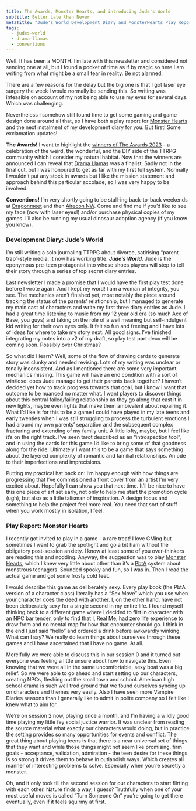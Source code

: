 ```yaml
---
title: The Awards, Monster Hearts, and introducing Jude's World
subtitle: Better Late than Never
metaTitle: "Jude's World Development Diary and MonsterHearts Play Report"
tags:
  - judes-world
  - drama-llamas
  - conventions
---
```


<p>
    Well. It has been a MONTH. I’m late with this newsletter and considered not sending one at all, but I found a pocket of time as if by magic so here I am writing from what might be a small tear in reality. Be not alarmed.
</p><p>
    There are a few reasons for the delay but the big one is that I got laser eye surgery the week I would normally be sending this. So writing was infeasible on account of my not being able to use my eyes for several days. Which was challenging.
</p><p>
    Nevertheless I somehow still found time to get some gaming and game design done around all that, so I have both a play report for <a href="https://buriedwithoutceremony.com/monsterhearts" target="_blank">Monster Hearts</a> and the next instalment of my development diary for you. But first! Some exclamation updates!
</p><p>
    <b>The Awards!</b> I want to highlight the <a href="https://theawards.games/?page_id=864" target="_blank">winners of The Awards 2023</a> - a celebration of the weird, the wonderful, and the DIY side of the TTRPG community which I consider my natural habitat. Now that the winners are announced I can reveal that <a href="/drama-llamas" target="_blank">Drama Llamas</a> was a finalist. Sadly not in the final cut, but I was honoured to get as far with my first full system. Normally I wouldn’t put any stock in awards but I like the mission statement and approach behind this particular accolade, so I was very happy to be involved.
</p><p>
    <b>Conventions!</b> I’m very shortly going to be stall-ing back-to-back weekends at <a href="https://www.dragonmeet.co.uk/" target="_blank">Dragonmeet</a> and then <a href="https://acnw.airecon.co.uk/" target="_blank">Airecon NW</a>. Come and find me if you’d like to see my face (now with laser eyes!) and/or purchase physical copies of my games. I’ll also be running my usual dinosaur adoption agency (if you know you know).
</p>
<h3>Development Diary: Jude’s World</h3>
<p>
    I’m still writing a solo journaling TTRPG about divorce, satirising “parent trap”-style media. It now has working title: <b><i>Jude’s World</i></b>. Jude is the eponymous pre-teen protagonist into whose shoes players will step to tell their story through a series of top secret diary entries.
</p><p>
    Last newsletter I made a promise that I would have the first play test done before I wrote again. And I kept my word! I am a woman of integrity, you see. The mechanics aren’t finished yet, most notably the piece around tracking the status of the parents’ relationship, but I managed to generate my main cast of characters and write my first three diary entries as Jude. I had a great time listening to music from my 12 year old era (so much Ace of Base, you guys) and taking on the role of a well meaning but self-indulgent kid writing for their own eyes only. It felt so fun and freeing and I have lots of ideas for where to take my story next. All good signs. I’ve finished integrating my notes into a v2 of my draft, so play test part deux will be coming soon. Possibly over Christmas?
</p><p>
    So what did I learn? Well, some of the flow of drawing cards to generate story was clunky and needed revising. Lots of my writing was unclear or tonally inconsistent. And as I mentioned there are some very important mechanics missing. This game will have an end condition with a sort of win/lose: does Jude manage to get their parents back together? I haven’t decided yet how to track progress towards that goal, but I know I want that outcome to be nuanced no matter what. I want players to discover things about this central failed/failing relationship as they go along that cast it in new lights, maybe even lights that make them ambivalent about repairing it. What I’d like is for this to be a game I could have played in my late teens and early twenties when I was still struggling to process the turbulent emotions I had around my own parents’ separation and the subsequent complex fracturing and extending of my family unit. A little lofty, maybe, but I feel like it’s on the right track. I’ve seen tarot described as an “introspection tool”, and in using the cards for this game I’d like to bring some of that goodness along for the ride. Ultimately I want this to be a game that says something about the layered complexity of romantic and familial relationships. An ode to their imperfections and imprecisions.
</p><p>
    Putting my practical hat back on: I’m happy enough with how things are progressing that I’ve commissioned a front cover from an artist I’m very excited about. Hopefully I can show you that next time. It’ll be nice to have this one piece of art set early, not only to help me start the promotion cycle (ugh), but also as a little talisman of inspiration. A design focus and something to help the project feel more real. You need that sort of stuff when you work mostly in isolation, I feel.
</p>
<h3>Play Report: Monster Hearts</h3>
<p>
    I recently got invited to play in a game - a rare treat! I love GMing but sometimes I want to grab the spotlight and go a bit ham without the obligatory post-session anxiety. I know at least some of you over-thinkers are reading this and nodding. Anyway, the suggestion was to play <a href="https://buriedwithoutceremony.com/monsterhearts" target="_blank">Monster Hearts</a>, which I knew very little about other than it’s a <a href="https://en.wikipedia.org/wiki/Powered_by_the_Apocalypse" target="_blank">PbtA</a> system about monstrous teenagers. Sounded spooky and fun, so I was in. Then I read the actual game and got some frosty cold feet.
</p><p>
    I would describe this game as deliberately sexy. Every play book (the PbtA version of a character class) literally has a “Sex Move” which you use when your character does the deed with another. I, on the other hand, have not been deliberately sexy for a single second in my entire life. I found myself thinking back to a different game where I decided to flirt in character with an NPC bar tender, only to find that I, Real Me, had zero life experience to draw from and no mental map for how that encounter should go. I think in the end I just said “hello” and ordered a drink before awkwardly winking. What can I say? We really do learn things about ourselves through these games and I have ascertained that I have no game. At all.
</p><p>
    Mercifully we were able to discuss this in our session 0 and it turned out everyone was feeling a little unsure about how to navigate this. Even knowing that we were all in the same uncomfortable, sexy boat was a big relief. So we were able to go ahead and start setting up our characters, creating NPCs, fleshing out the small town and school. American high school drama is such well trod ground that we found ourselves syncing up on characters and themes very easily. Also I have seen more Vampire Diaries seasons than I generally like to admit in polite company so I felt like I knew what to aim for.
</p><p>
    We’re on session 2 now, playing once a month, and I’m having a wildly good time playing my little fey social justice warrior. It was unclear from reading the source material what exactly our characters would doing, but in practice the setting provides so many opportunities for events and conflict. The great thing about playing teens is that there is a near universal set of things that they want and while those things might not seem like promising, firm goals - acceptance, validation, admiration - the teen desire for these things is so strong it drives them to behave in outlandish ways. Which creates all manner of interesting problems to solve. Especially when you’re secretly a monster.
</p><p>
    Oh, and it only took till the second session for our characters to start flirting with each other. Nature finds a way, I guess? Truthfully when one of your most useful moves is called “Turn Someone On” you’re going to get there eventually, even if it feels squirmy at first.
</p>
